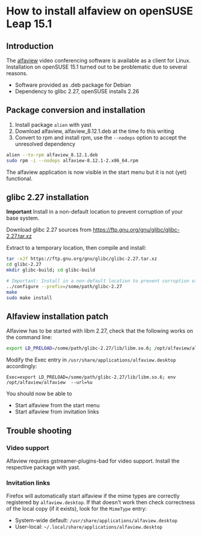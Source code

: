 # How to install alfaview on openSUSE Leap 15.1

## Introduction

The [alfaview](https://alfaview.com) video conferencing software is available as a client for Linux. Installation on openSUSE 15.1 turned out to be problematic due to several reasons.

* Software provided as .deb package for Debian
* Dependency to glibc 2.27, openSUSE installs 2.26

## Package conversion and installation

1. Install package `alien` with yast
2. Download alfaview, alfaview_8.12.1.deb at the time fo this writing
3. Convert to rpm and install rpm, use the `--nodeps` option to accept the unresolved dependency

```sh
alien --to-rpm alfaview_8.12.1.deb
sudo rpm -i --nodeps alfaview-8.12.1-2.x86_64.rpm
```

The alfaview application is now visible in the start menu but it is not (yet) functional.

## glibc 2.27 installation

**Important** Install in a non-default location to prevent corruption of your base system.

Download glibc 2.27 sources from https://ftp.gnu.org/gnu/glibc/glibc-2.27.tar.xz

Extract to a temporary location, then compile and install:

```sh
tar -xJf https://ftp.gnu.org/gnu/glibc/glibc-2.27.tar.xz
cd glibc-2.27
mkdir glibc-build; cd glibc-build

# Important: Install in a non-default location to prevent corruption of your base system
../configure --prefix=/some/path/glibc-2.27
make
sudo make install
```

## Alfaview installation patch

Alfaview has to be started with libm 2.27, check that the following works on the command line:

```sh
export LD_PRELOAD=/some/path/glibc-2.27/lib/libm.so.6; /opt/alfaview/alfaview
```

Modify the Exec entry in `/usr/share/applications/alfaview.desktop` accordingly:

`Exec=export LD_PRELOAD=/some/path/glibc-2.27/lib/libm.so.6; env /opt/alfaview/alfaview  --url=%u`

You should now be able to
* Start alfaview from the start menu
* Start alfaview from invitation links

## Trouble shooting

### Video support

Alfaview requires gstreamer-plugins-bad for video support. Install the respective package with yast.

### Invitation links

Firefox will automatically start alfaview if the mime types are correctly registered by `alfaview.desktop`. If that doesn't work then check correctness of the local copy (if it exists), look for the `MimeType` entry:
* System-wide default: `/usr/share/applications/alfaview.desktop`
* User-local: `~/.local/share/applications/alfaview.desktop`
